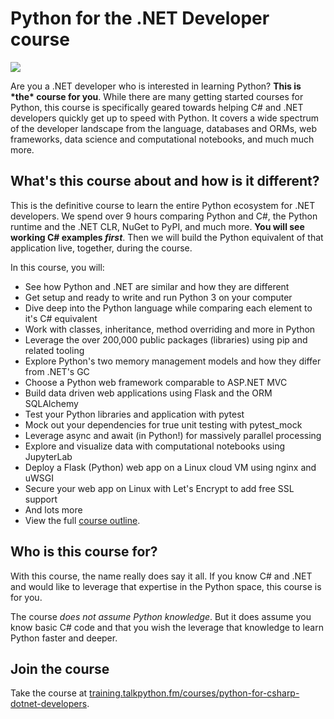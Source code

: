 # Python for the .NET Developer course

[![](readme_resources/python-for-dotnet-course.png)](https://training.talkpython.fm/courses/python-for-csharp-dotnet-developers)

Are you a .NET developer who is interested in learning Python? **This is \*the\* course for you**. While there are many getting started courses for Python, this course is specifically geared towards helping C# and .NET developers quickly get up to speed with Python. It covers a wide spectrum of the developer landscape from the language, databases and ORMs, web frameworks, data science and computational notebooks, and much much more.

## What's this course about and how is it different?

This is the definitive course to learn the entire Python ecosystem for .NET developers. We spend over 9 hours comparing Python and C#, the Python runtime and the .NET CLR, NuGet to PyPI, and much more. **You will see working C# examples _first_**. Then we will build the Python equivalent of that application live, together, during the course.

In this course, you will:

- See how Python and .NET are similar and how they are different
- Get setup and ready to write and run Python 3 on your computer
- Dive deep into the Python language while comparing each element to it's C# equivalent
- Work with classes, inheritance, method overriding and more in Python
- Leverage the over 200,000 public packages (libraries) using pip and related tooling
- Explore Python's two memory management models and how they differ from .NET's GC
- Choose a Python web framework comparable to ASP.NET MVC
- Build data driven web applications using Flask and the ORM SQLAlchemy
- Test your Python libraries and application with pytest
- Mock out your dependencies for true unit testing with pytest_mock
- Leverage async and await (in Python!) for massively parallel processing
- Explore and visualize data with computational notebooks using JupyterLab
- Deploy a Flask (Python) web app on a Linux cloud VM using nginx and uWSGI
- Secure your web app on Linux with Let's Encrypt to add free SSL support
- And lots more
- View the full [course outline](https://training.talkpython.fm/courses/python-for-csharp-dotnet-developers#course_outline).

## Who is this course for?

With this course, the name really does say it all. If you know C# and .NET and would like to leverage that expertise in the Python space, this course is for you.

The course *does not assume Python knowledge*. But it does assume you know basic C# code and that you wish the leverage that knowledge to learn Python faster and deeper.

## Join the course

Take the course at [training.talkpython.fm/courses/python-for-csharp-dotnet-developers](https://training.talkpython.fm/courses/python-for-csharp-dotnet-developers).


